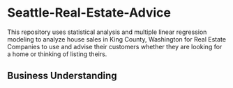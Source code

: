 # Seattle-Real-Estate-Advice
This repository uses statistical analysis and multiple linear regression modeling to analyze house sales in King County, Washington for Real Estate Companies to use and advise their customers whether they are looking for a home or thinking of listing theirs.  
## Business Understanding
